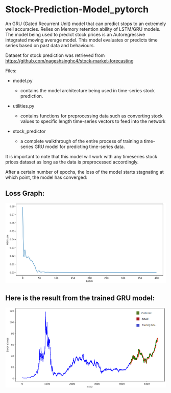 # Stock-Prediction-Model_pytorch
An GRU (Gated Recurrent Unit) model that can predict stops to an extremely well accuracies. Relies on Memory retention ability of LSTM/GRU models. The model being used to predict stock prices is an Autoregressive integrated moving average model. This model evaluates or predicts time series based on past data and behaviours.

Dataset for stock prediction was retrieved from https://github.com/nageshsinghc4/stock-market-forecasting

Files:
  - model.py 
    - contains the model architecture being used in time-series stock prediction.
  
  - utilities.py 
    - contains functions for preprocessing data such as converting stock values to specific length time-series vectors to feed into the network
  
  - stock_predictor
    - a complete walkthrough of the entire process of training a time-series GRU model for predicting time-series data. 
    
It is important to note that this model will work with any timeseries stock prices dataset as long as the data is preprocessed accordingly.

After a certain number of epochs, the loss of the model starts stagnating at which point, the model has converged:

## Loss Graph:

![](data/uploads/loss.png)

## Here is the result from the trained GRU model:

![](data/uploads/prediction_result.png)
